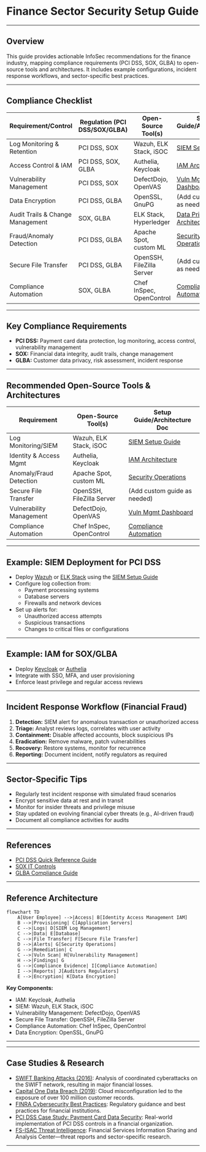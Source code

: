 # Finance Sector Security Setup Guide

---

## Overview
This guide provides actionable InfoSec recommendations for the finance industry, mapping compliance requirements (PCI DSS, SOX, GLBA) to open-source tools and architectures. It includes example configurations, incident response workflows, and sector-specific best practices.

---

## Compliance Checklist
| Requirement/Control                | Regulation (PCI DSS/SOX/GLBA) | Open-Source Tool(s)         | Setup Guide/Architecture Doc                |
|------------------------------------|-------------------------------|-----------------------------|---------------------------------------------|
| Log Monitoring & Retention         | PCI DSS, SOX                  | Wazuh, ELK Stack, iSOC      | [SIEM Setup Guide](../setup_guides/open_source_siem.md)     |
| Access Control & IAM               | PCI DSS, SOX, GLBA            | Authelia, Keycloak          | [IAM Architecture](../architecture/iam.md)  |
| Vulnerability Management           | PCI DSS, SOX                  | DefectDojo, OpenVAS         | [Vuln Mgmt Dashboard](../setup_guides/vuln_management_dashboard.md) |
| Data Encryption                    | PCI DSS, GLBA                 | OpenSSL, GnuPG              | (Add custom guide as needed)                |
| Audit Trails & Change Management   | SOX, GLBA                     | ELK Stack, Hyperledger      | [Data Privacy Architecture](../architecture/data_privacy.md) |
| Fraud/Anomaly Detection            | PCI DSS, GLBA                 | Apache Spot, custom ML      | [Security Operations](../architecture/security_operations.md) |
| Secure File Transfer               | PCI DSS, GLBA                 | OpenSSH, FileZilla Server   | (Add custom guide as needed)                |
| Compliance Automation              | SOX, GLBA                     | Chef InSpec, OpenControl    | [Compliance Automation](../setup_guides/compliance_automation.md) |

---

## Key Compliance Requirements
- **PCI DSS:** Payment card data protection, log monitoring, access control, vulnerability management
- **SOX:** Financial data integrity, audit trails, change management
- **GLBA:** Customer data privacy, risk assessment, incident response

---

## Recommended Open-Source Tools & Architectures
| Requirement                | Open-Source Tool(s)         | Setup Guide/Architecture Doc                |
|----------------------------|-----------------------------|---------------------------------------------|
| Log Monitoring/SIEM        | Wazuh, ELK Stack, iSOC      | [SIEM Setup Guide](open_source_siem.md)     |
| Identity & Access Mgmt     | Authelia, Keycloak          | [IAM Architecture](../architecture/iam.md)  |
| Anomaly/Fraud Detection    | Apache Spot, custom ML      | [Security Operations](../architecture/security_operations.md) |
| Secure File Transfer       | OpenSSH, FileZilla Server   | (Add custom guide as needed)                |
| Vulnerability Management   | DefectDojo, OpenVAS         | [Vuln Mgmt Dashboard](vuln_management_dashboard.md) |
| Compliance Automation      | Chef InSpec, OpenControl    | [Compliance Automation](compliance_automation.md) |

---

## Example: SIEM Deployment for PCI DSS
- Deploy [Wazuh](https://documentation.wazuh.com/) or [ELK Stack](https://www.elastic.co/what-is/elk-stack) using the [SIEM Setup Guide](open_source_siem.md)
- Configure log collection from:
  - Payment processing systems
  - Database servers
  - Firewalls and network devices
- Set up alerts for:
  - Unauthorized access attempts
  - Suspicious transactions
  - Changes to critical files or configurations

---

## Example: IAM for SOX/GLBA
- Deploy [Keycloak](https://www.keycloak.org/) or [Authelia](https://www.authelia.com/)
- Integrate with SSO, MFA, and user provisioning
- Enforce least privilege and regular access reviews

---

## Incident Response Workflow (Financial Fraud)
1. **Detection:** SIEM alert for anomalous transaction or unauthorized access
2. **Triage:** Analyst reviews logs, correlates with user activity
3. **Containment:** Disable affected accounts, block suspicious IPs
4. **Eradication:** Remove malware, patch vulnerabilities
5. **Recovery:** Restore systems, monitor for recurrence
6. **Reporting:** Document incident, notify regulators as required

---

## Sector-Specific Tips
- Regularly test incident response with simulated fraud scenarios
- Encrypt sensitive data at rest and in transit
- Monitor for insider threats and privilege misuse
- Stay updated on evolving financial cyber threats (e.g., AI-driven fraud)
- Document all compliance activities for audits

---

## References
- [PCI DSS Quick Reference Guide](https://www.pcisecuritystandards.org/documents/PCI_DSS-QRG-v4_0.pdf)
- [SOX IT Controls](https://www.sarbanes-oxley-101.com/sarbanes-oxley-404.htm)
- [GLBA Compliance Guide](https://www.ftc.gov/business-guidance/resources/financial-institutions-customer-information-complying-safeguards-rule) 

---

## Reference Architecture

```mermaid
flowchart TD
    A[User Employee] -->|Access| B[Identity Access Management IAM]
    B -->|Provisioning| C[Application Servers]
    C -->|Logs| D[SIEM Log Management]
    C -->|Data| E[Database]
    C -->|File Transfer| F[Secure File Transfer]
    D -->|Alerts| G[Security Operations]
    G -->|Remediation| C
    C -->|Vuln Scan| H[Vulnerability Management]
    H -->|Findings| G
    G -->|Compliance Evidence| I[Compliance Automation]
    I -->|Reports| J[Auditors Regulators]
    E -->|Encryption| K[Data Encryption]
```

**Key Components:**
- IAM: Keycloak, Authelia
- SIEM: Wazuh, ELK Stack, iSOC
- Vulnerability Management: DefectDojo, OpenVAS
- Secure File Transfer: OpenSSH, FileZilla Server
- Compliance Automation: Chef InSpec, OpenControl
- Data Encryption: OpenSSL, GnuPG

--- 

---

## Case Studies & Research

- [SWIFT Banking Attacks (2016)](https://www.fireeye.com/blog/threat-research/2016/05/banking-on-swift.html): Analysis of coordinated cyberattacks on the SWIFT network, resulting in major financial losses.
- [Capital One Data Breach (2019)](https://www.csoonline.com/article/3441220/the-capital-one-data-breach-everything-you-need-to-know.html): Cloud misconfiguration led to the exposure of over 100 million customer records.
- [FINRA Cybersecurity Best Practices](https://www.finra.org/rules-guidance/key-topics/cybersecurity): Regulatory guidance and best practices for financial institutions.
- [PCI DSS Case Study: Payment Card Data Security](https://www.pcisecuritystandards.org/pdfs/PCI_DSS_Case_Study.pdf): Real-world implementation of PCI DSS controls in a financial organization.
- [FS-ISAC Threat Intelligence](https://www.fsisac.com/): Financial Services Information Sharing and Analysis Center—threat reports and sector-specific research.

--- 